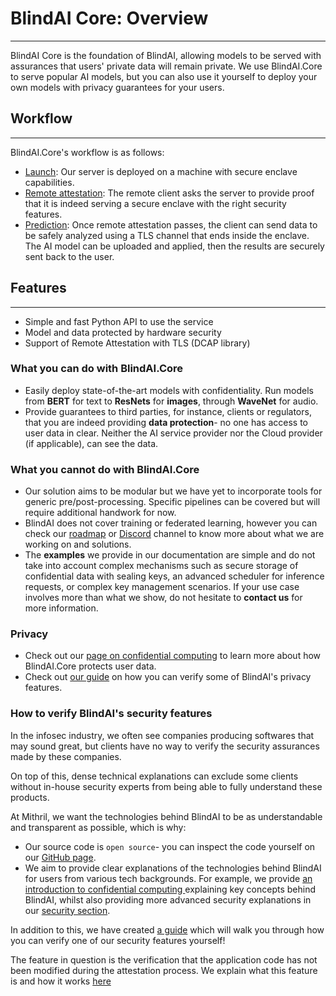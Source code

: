 # BlindAI Core: Overview
________________________________________

BlindAI Core is the foundation of BlindAI, allowing models to be served with assurances that users' private data will remain private. We use BlindAI.Core to serve popular AI models, but you can also use it yourself to deploy your own models with privacy guarantees for your users.

## Workflow
____________________________________________________

BlindAI.Core's workflow is as follows:

- [Launch](../tutorials/core/installation.md): Our server is deployed on a machine with secure enclave capabilities.
- [Remote attestation](confidential_computing.md): The remote client asks the server to provide proof that it is indeed serving a secure enclave with the right security features.
- [Prediction](../tutorials/core/quick-tour.ipynb): Once remote attestation passes, the client can send data to be safely analyzed using a TLS channel that ends inside the enclave. The AI model can be uploaded and applied, then the results are securely sent back to the user.

## Features
____________________________________________________

* Simple and fast Python API to use the service
* Model and data protected by hardware security
* Support of Remote Attestation with TLS (DCAP library)

### What you can do with BlindAI.Core

* Easily deploy state-of-the-art models with confidentiality. Run models from **BERT** for text to **ResNets** for **images**, through **WaveNet** for audio.
* Provide guarantees to third parties, for instance, clients or regulators, that you are indeed providing **data protection**- no one has access to user data in clear. Neither the AI service provider nor the Cloud provider (if applicable), can see the data.

### What you cannot do with BlindAI.Core

* Our solution aims to be modular but we have yet to incorporate tools for generic pre/post-processing. Specific pipelines can be covered but will require additional handwork for now.
* BlindAI does not cover training or federated learning, however you can check our [roadmap](https://github.com/mithril-security/blindai/projects/1) or [Discord](https://discord.gg/TxEHagpWd4) channel to know more about what we are working on and solutions.
* The **examples** we provide in our documentation are simple and do not take into account complex mechanisms such as secure storage of confidential data with sealing keys, an advanced scheduler for inference requests, or complex key management scenarios. If your use case involves more than what we show, do not hesitate to **contact us** for more information.

### Privacy

- Check out our [page on confidential computing](confidential_computing.md) to learn more about how BlindAI.Core protects user data.
- Check out [our guide](verify_blindai.md) on how you can verify some of BlindAI's privacy features. 

### How to verify BlindAI's security features

In the infosec industry, we often see companies producing softwares that may sound great, but clients have no way to verify the security assurances made by these companies.

On top of this, dense technical explanations can exclude some clients without in-house security experts from being able to fully understand these products.

At Mithril, we want the technologies behind BlindAI to be as understandable and transparent as possible, which is why:

- Our source code is `open source`- you can inspect the code yourself on our [GitHub page](https://github.com/mithril-security/blindai).
- We aim to provide clear explanations of the technologies behind BlindAI for users from various tech backgrounds. For example, we provide [an introduction to confidential computing ](confidential_computing.md) explaining key concepts behind BlindAI, whilst also providing more advanced security explanations in our [security section](../security/remote_attestation.md).

In addition to this, we have created [a guide](../advanced/verify_blindai.md) which will walk you through how you can verify one of our security features yourself!

The feature in question is the verification that the application code has not been modified during the attestation process. We explain what this feature is and how it works [here](confidential_computing.md)